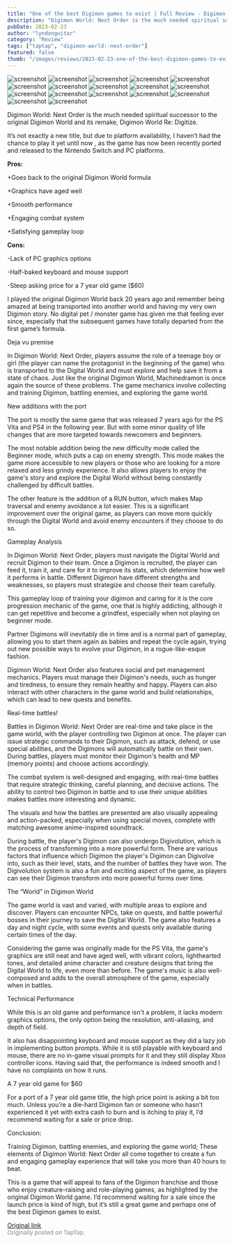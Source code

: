 ```yaml
---
title: "One of the best Digimon games to exist | Full Review - Digimon World: Next Order"
description: "Digimon World: Next Order is the much needed spiritual successor to the original Digimon World and its remake, Digimon World Re: Digitize."
pubDate: 2023-02-23
author: "lyndonguitar"
category: "Review"
tags: ["taptap", "digimon-world:-next-order"]
featured: false
thumb: "/images/reviews/2023-02-23-one-of-the-best-digimon-games-to-exist--full-review---digimon-world-next-order-0.avif"
---
```


<div class="gallery">
  <img src="/images/reviews/2023-02-23-one-of-the-best-digimon-games-to-exist--full-review---digimon-world-next-order-0.avif" alt="screenshot" />
  <img src="/images/reviews/2023-02-23-one-of-the-best-digimon-games-to-exist--full-review---digimon-world-next-order-1.avif" alt="screenshot" />
  <img src="/images/reviews/2023-02-23-one-of-the-best-digimon-games-to-exist--full-review---digimon-world-next-order-2.avif" alt="screenshot" />
  <img src="/images/reviews/2023-02-23-one-of-the-best-digimon-games-to-exist--full-review---digimon-world-next-order-3.avif" alt="screenshot" />
  <img src="/images/reviews/2023-02-23-one-of-the-best-digimon-games-to-exist--full-review---digimon-world-next-order-4.avif" alt="screenshot" />
  <img src="/images/reviews/2023-02-23-one-of-the-best-digimon-games-to-exist--full-review---digimon-world-next-order-5.avif" alt="screenshot" />
  <img src="/images/reviews/2023-02-23-one-of-the-best-digimon-games-to-exist--full-review---digimon-world-next-order-6.avif" alt="screenshot" />
  <img src="/images/reviews/2023-02-23-one-of-the-best-digimon-games-to-exist--full-review---digimon-world-next-order-7.avif" alt="screenshot" />
  <img src="/images/reviews/2023-02-23-one-of-the-best-digimon-games-to-exist--full-review---digimon-world-next-order-8.avif" alt="screenshot" />
  <img src="/images/reviews/2023-02-23-one-of-the-best-digimon-games-to-exist--full-review---digimon-world-next-order-9.avif" alt="screenshot" />
  <img src="/images/reviews/2023-02-23-one-of-the-best-digimon-games-to-exist--full-review---digimon-world-next-order-10.avif" alt="screenshot" />
  <img src="/images/reviews/2023-02-23-one-of-the-best-digimon-games-to-exist--full-review---digimon-world-next-order-11.avif" alt="screenshot" />
  <img src="/images/reviews/2023-02-23-one-of-the-best-digimon-games-to-exist--full-review---digimon-world-next-order-12.avif" alt="screenshot" />
  <img src="/images/reviews/2023-02-23-one-of-the-best-digimon-games-to-exist--full-review---digimon-world-next-order-13.avif" alt="screenshot" />
  <img src="/images/reviews/2023-02-23-one-of-the-best-digimon-games-to-exist--full-review---digimon-world-next-order-14.avif" alt="screenshot" />
  <img src="/images/reviews/2023-02-23-one-of-the-best-digimon-games-to-exist--full-review---digimon-world-next-order-15.avif" alt="screenshot" />
  <img src="/images/reviews/2023-02-23-one-of-the-best-digimon-games-to-exist--full-review---digimon-world-next-order-16.avif" alt="screenshot" />
</div>

Digimon World: Next Order is the much needed spiritual successor to the original Digimon World and its remake, Digimon World Re: Digitize.

It’s not exactly a new title, but due to platform availability, I haven’t had the chance to play it yet until now , as the game has now been recently ported and released to the Nintendo Switch and PC platforms.


**Pros:**


+Goes back to the original Digimon World formula

+Graphics have aged well

+Smooth performance

+Engaging combat system

+Satisfying gameplay loop


**Cons:**


-Lack of PC graphics options

-Half-baked keyboard and mouse support

-Steep asking price for a 7 year old game ($60)

I played the original Digimon World back 20 years ago and remember being amazed at being transported into another world and having my very own Digimon story. No digital pet / monster game has given me that feeling ever since, especially that the subsequent games have totally departed from the first game’s formula.

Deja vu premise

In Digimon World: Next Order, players assume the role of a teenage boy or girl (the player can name the protagonist in the beginning of the game) who is transported to the Digital World and must explore and help save it from a state of chaos. Just like the original Digimon World, Machinedramon is once again the source of these problems. The game mechanics involve collecting and training Digimon, battling enemies, and exploring the game world.

New additions with the port

The port is mostly the same game that was released 7 years ago for the PS Vita and PS4 in the following year. But with some minor quality of life changes that are more targeted towards newcomers and beginners.

The most notable addition being the new difficulty mode called the Beginner mode, which puts a cap on enemy strength. This mode makes the game more accessible to new players or those who are looking for a more relaxed and less grindy experience. It also allows players to enjoy the game's story and explore the Digital World without being constantly challenged by difficult battles.

The other feature is the addition of a RUN button, which makes Map traversal and enemy avoidance a lot easier. This is a significant improvement over the original game, as players can move more quickly through the Digital World and avoid enemy encounters if they choose to do so.

Gameplay Analysis

In Digimon World: Next Order, players must navigate the Digital World and recruit Digimon to their team. Once a Digimon is recruited, the player can feed it, train it, and care for it to improve its stats, which determine how well it performs in battle. Different Digimon have different strengths and weaknesses, so players must strategize and choose their team carefully.

This gameplay loop of training your digimon and caring for it is the core progression mechanic of the game, one that is highly addicting, although it can get repetitive and become a grindfest, especially when not playing on beginner mode.

Partner Digimons will inevitably die in time and is a normal part of gameplay, allowing you to start them again as babies and repeat the cycle again, trying out new possible ways to evolve your Digimon, in a rogue-like-esque fashion.

Digimon World: Next Order also features social and pet management mechanics. Players must manage their Digimon's needs, such as hunger and tiredness, to ensure they remain healthy and happy. Players can also interact with other characters in the game world and build relationships, which can lead to new quests and benefits.

Real-time battles!

Battles in Digimon World: Next Order are real-time and take place in the game world, with the player controlling two Digimon at once. The player can issue strategic commands to their Digimon, such as attack, defend, or use special abilities, and the Digimons will automatically battle on their own. During battles, players must monitor their Digimon's health and MP (memory points) and choose actions accordingly.

The combat system is well-designed and engaging, with real-time battles that require strategic thinking, careful planning, and decisive actions. The ability to control two Digimon in battle and to use their unique abilities makes battles more interesting and dynamic.

The visuals and how the battles are presented are also visually appealing and action-packed, especially when using special moves, complete with matching awesome anime-inspired soundtrack.

During battle, the player's Digimon can also undergo Digivolution, which is the process of transforming into a more powerful form. There are various factors that influence which Digimon the player's Digimon can Digivolve into, such as their level, stats, and the number of battles they have won. The Digivolution system is also a fun and exciting aspect of the game, as players can see their Digimon transform into more powerful forms over time.

The “World” in Digimon World

The game world is vast and varied, with multiple areas to explore and discover. Players can encounter NPCs, take on quests, and battle powerful bosses in their journey to save the Digital World. The game also features a day and night cycle, with some events and quests only available during certain times of the day.

Considering the game was originally made for the PS Vita, the game's graphics are still neat and have aged well, with vibrant colors, lighthearted tones, and detailed anime character and creature designs that bring the Digital World to life, even more than before. The game's music is also well-composed and adds to the overall atmosphere of the game, especially when in battles.

Technical Performance

While this is an old game and performance isn't a problem, it lacks modern graphics options, the only option being the resolution, anti-aliasing, and depth of field.

It also has disappointing keyboard and mouse support as they did a lazy job in implementing button prompts. While it is still playable with keyboard and mouse, there are no in-game visual prompts for it and they still display Xbox controller icons. Having said that, the performance is indeed smooth and I have no complaints on how it runs.

A 7 year old game for $60

For a port of a 7 year old game title, the high price point is asking a bit too much. Unless you’re a die-hard Digimon fan or someone who hasn’t experienced it yet with extra cash to burn and is itching to play it, I’d recommend waiting for a sale or price drop.

Conclusion:

Training Digimon, battling enemies, and exploring the game world; These elements of Digimon World: Next Order all come together to create a fun and engaging gameplay experience that will take you more than 40 hours to beat.

This is a game that will appeal to fans of the Digimon franchise and those who enjoy creature-raising and role-playing games, as highlighted by the original Digimon World game. I’d recommend waiting for a sale since the launch price is kind of high, but it’s still a great game and perhaps one of the best Digimon games to exist.

[Original link](https://www.taptap.io/post/4622331)<br><span style="font-size: 0.95em; color: #888;">Originally posted on TapTap.</span>
